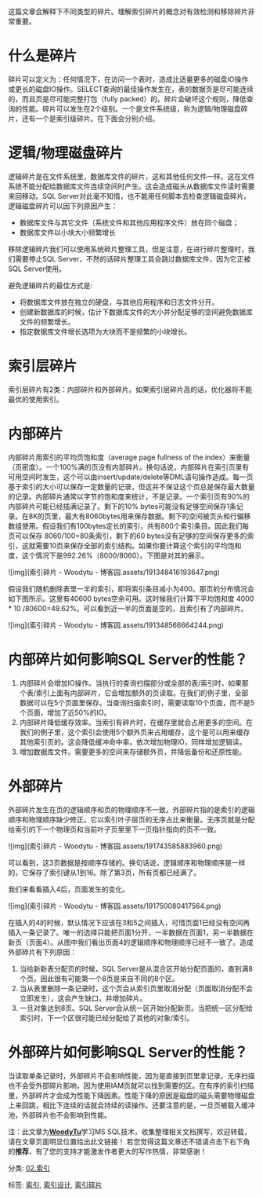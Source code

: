 这篇文章会解释下不同类型的碎片。理解索引碎片的概念对有效检测和移除碎片非常重要。

# 什么是碎片

碎片可以定义为：任何情况下，在访问一个表时，造成比适量更多的磁盘IO操作或更长的磁盘IO操作。SELECT查询的最佳操作发生在，表的数据页是尽可能连续的，而且页是尽可能完整打包（fully packed）的。碎片会破坏这个规则，降低查询的性能。碎片可以发生在2个级别。一个是文件系统级，称为逻辑/物理磁盘碎片，还有一个是索引级碎片。在下面会分别介绍。

# 逻辑/物理磁盘碎片

逻辑碎片是在文件系统里，数据库文件的碎片，这和其他任何文件一样。这在文件系统不能分配给数据库文件连续空间时产生。这会造成磁头从数据库文件读时需要来回移动。SQL Server对此毫不知情，也不能用任何脚本去检查逻辑磁盘碎片。逻辑磁盘碎片可以因下列原因产生：

- 数据库文件与其它文件（系统文件和其他应用程序文件）放在同个磁盘；
- 数据库文件以小块大小频繁增长

移除逻辑碎片我们可以使用系统碎片整理工具，但是注意，在进行碎片整理时，我们需要停止SQL Server，不然的话碎片整理工具会跳过数据库文件，因为它正被SQL Server使用。

避免逻辑碎片的最佳方式是:

- 将数据库文件放在独立的硬盘，与其他应用程序和日志文件分开。
- 创建新数据库的时候，估计下数据库文件的大小并分配足够的空间避免数据库文件的频繁增长。
- 指定数据库文件增长选项为大块而不是频繁的小块增长。

# 索引层碎片

索引层碎片有2类：内部碎片和外部碎片。如果索引层碎片高的话，优化器将不能最优的使用索引。

# 内部碎片

内部碎片用索引的平均页饱和度（average page fullness of the index）来衡量（页密度）。一个100%满的页没有内部碎片。换句话说，内部碎片在索引页里有可用空间时发生，这个可以由insert/update/delete等DML语句操作造成。每一页基于索引的大小可以保存一定数量的记录，但这并不保证这个页总是保存最大数量的记录。内部碎片通常以字节的饱和度来统计，不是记录。一个索引页有90%的内部碎片可能已经插满记录了。剩下的10% bytes可能没有足够空间保存1条记录。在8K的页里，最大有8060bytes用来保存数据。剩下的空间被页头和行偏移数组使用。假设我们有100bytes定长的索引，共有800个索引条目。因此我们每页可以保存 8060/100=80条索引，剩下的60 bytes没有足够的空间保存更多的索引，这就需要10页来保存全部的索引结构。如果你要计算这个索引的平均饱和度，这个情况下是992.26%（8000/8060）。下图是对其的展示。

![img](索引碎片 - Woodytu - 博客园.assets/191348416193647.png)

假设我们随机删除表里一半的索引，即将索引条目减小为400。那页的分布情况会如下图所示。这里有40600 bytes空余可用。这时候我们计算下平均饱和度 4000 * 10 /80600=49.62%。可以看到近一半的页面是空的，且索引有了内部碎片。

![img](索引碎片 - Woodytu - 博客园.assets/191348566664244.png)

# 内部碎片如何影响SQL Server的性能？

1. 内部碎片会增加IO操作。当执行的查询扫描部分或全部的表/索引时，如果那个表/索引上面有内部碎片，它会增加额外的页读取。在我们的例子里，全部数据可以在5个页面里保存。当查询扫描索引时，需要读取10个页面，而不是5个页面，增加了近50%的IO。
2. 内部碎片降低缓存效率。当索引有碎片时，在缓存里就会占用更多的空间。在我们的例子里，这个索引会使用5个额外页来占用缓存，这个是可以用来缓存其他索引页的。这会降低缓冲命中率。依次增加物理IO，同样增加逻辑读。
3. 增加数据库文件。需要更多的空间来存储额外页，并降低备份和还原性能。

# 外部碎片

外部碎片发生在页的逻辑顺序和页的物理顺序不一致。外部碎片指的是索引的逻辑顺序和物理顺序缺少修正。它以索引叶子层页的无序占比来衡量。无序页就是分配给索引的下一个物理页和当前叶子页里里下一页指针指向的页不一致。

![img](索引碎片 - Woodytu - 博客园.assets/191743585883960.png)

可以看到，这3页数据是按顺序存储的。换句话说，逻辑顺序和物理顺序是一样的，它保存了索引键从1到16。除了第3页，所有页都已经满了。

我们来看看插入4后，页面发生的变化。

![img](索引碎片 - Woodytu - 博客园.assets/191750080417564.png)

 

在插入的4的时候，默认情况下应该在3和5之间插入，可惜页面1已经没有空间再插入一条记录了。唯一的选择只能把页面1分开，一半数据在页面1，另一半数据在新页（页面4）。从图中我们看出页面4的逻辑顺序和物理顺序已经不一致了。造成外部碎片有下列原因：

1. 当给新新表分配页的时候，SQL Server是从混合区开始分配页面的，直到满8个页。因此很有可能第一个8页是来自不同的8个区。
2. 当从表里删除一条记录时，这个页会从索引页里取消分配（页面取消分配不会立即发生），这会产生缺口，并增加碎片。　　
3. 一旦对象达到8页。SQL Server会从统一区开始分配新页。当把统一区分配给索引时，下一个区很可能已经分配给了其他的对象/索引。

# 外部碎片如何影响SQL Server的性能？

当读取单条记录时，外部碎片不会影响性能，因为是直接到页里拿记录。无序扫描也不会受外部碎片影响，因为使用IAM页就可以找到需要的区。在有序的索引扫描里，外部碎片才会成为性能下降因素。性能下降的原因是磁盘的磁头需要物理磁盘上来回跳，相比下连续的话就会持续的读操作。还要注意的是，一旦页被载入缓冲池，外部碎片也不会影响到性能。

注：此文章为[**WoodyTu**](http://www.cnblogs.com/woodytu/)学习MS SQL技术，收集整理相关文档撰写，欢迎转载，请在文章页面明显位置给出此文链接！
若您觉得这篇文章还不错请点击下右下角的**推荐**，有了您的支持才能激发作者更大的写作热情，非常感谢！

分类: [02.索引](https://www.cnblogs.com/woodytu/category/684628.html)

标签: [索引](https://www.cnblogs.com/woodytu/tag/索引/), [索引设计](https://www.cnblogs.com/woodytu/tag/索引设计/), [索引碎片](https://www.cnblogs.com/woodytu/tag/索引碎片/)